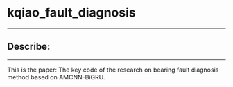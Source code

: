 # kqiao_fault_diagnosis
*******
## Describe:
******
This is the paper: The key code of the research on bearing fault diagnosis method based on AMCNN-BiGRU.
